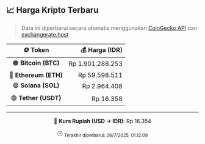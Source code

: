 

<!-- HARGA_KRIPTO -->
## 📈 Harga Kripto Terbaru

> Data ini diperbarui secara otomatis menggunakan [CoinGecko API](https://www.coingecko.com/) dan [exchangerate.host](https://exchangerate.host/)

<div align="center">

| 🪙 Token | 💰 Harga (IDR) |
|:------:|---------------:|
| 🟠 **Bitcoin (BTC)**   | Rp 1.901.288.253 |
| 🔵 **Ethereum (ETH)**  | Rp 59.598.511 |
| 🟣 **Solana (SOL)**    | Rp 2.964.408 |
| 🟢 **Tether (USDT)**   | Rp 16.358 |

---

💱 **Kurs Rupiah (USD → IDR)**: Rp 16.354

🕒 <sub>Terakhir diperbarui: 26/7/2025, 01.12.09</sub>

</div>
<!-- /HARGA_KRIPTO -->